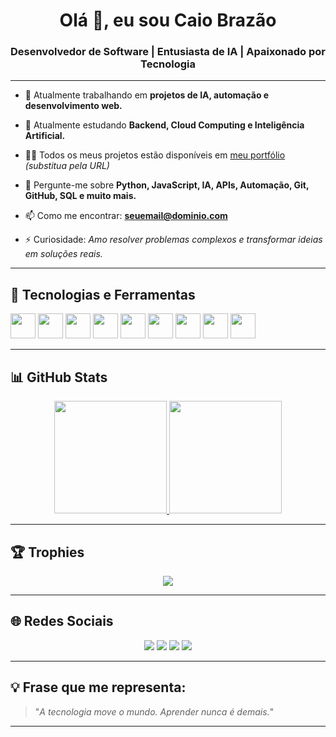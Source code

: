 <h1 align="center">Olá 👋, eu sou Caio Brazão</h1>
<h3 align="center">Desenvolvedor de Software | Entusiasta de IA | Apaixonado por Tecnologia</h3>

---

- 🔭 Atualmente trabalhando em **projetos de IA, automação e desenvolvimento web.**

- 🌱 Atualmente estudando **Backend, Cloud Computing e Inteligência Artificial.**

- 👨‍💻 Todos os meus projetos estão disponíveis em [meu portfólio](https://seusite.com) *(substitua pela URL)*

- 💬 Pergunte-me sobre **Python, JavaScript, IA, APIs, Automação, Git, GitHub, SQL e muito mais.**

- 📫 Como me encontrar: **seuemail@dominio.com**

- ⚡ Curiosidade: *Amo resolver problemas complexos e transformar ideias em soluções reais.*

---

## 🚀 Tecnologias e Ferramentas

<p align="left">
  <img src="https://cdn.jsdelivr.net/gh/devicons/devicon/icons/javascript/javascript-original.svg" width="40" height="40"/>
  <img src="https://cdn.jsdelivr.net/gh/devicons/devicon/icons/python/python-original.svg" width="40" height="40"/>
  <img src="https://cdn.jsdelivr.net/gh/devicons/devicon/icons/java/java-original.svg" width="40" height="40"/>
  <img src="https://cdn.jsdelivr.net/gh/devicons/devicon/icons/nodejs/nodejs-original.svg" width="40" height="40"/>
  <img src="https://cdn.jsdelivr.net/gh/devicons/devicon/icons/react/react-original.svg" width="40" height="40"/>
  <img src="https://cdn.jsdelivr.net/gh/devicons/devicon/icons/docker/docker-original.svg" width="40" height="40"/>
  <img src="https://cdn.jsdelivr.net/gh/devicons/devicon/icons/github/github-original.svg" width="40" height="40"/>
  <img src="https://cdn.jsdelivr.net/gh/devicons/devicon/icons/git/git-original.svg" width="40" height="40"/>
  <img src="https://cdn.jsdelivr.net/gh/devicons/devicon/icons/mysql/mysql-original.svg" width="40" height="40"/>
</p>

---

## 📊 GitHub Stats

<div align="center">
  <a href="https://github.com/seuusuario">
    <img height="180em" src="https://github-readme-stats.vercel.app/api?username=seuusuario&show_icons=true&theme=github_dark&include_all_commits=true&count_private=true"/>
    <img height="180em" src="https://github-readme-stats.vercel.app/api/top-langs/?username=seuusuario&layout=compact&langs_count=7&theme=github_dark"/>
  </a>
</div>

---

## 🏆 Trophies

<p align="center">
  <img src="https://github-profile-trophy.vercel.app/?username=seuusuario&theme=onedark&no-bg=true&no-frame=true"/>
</p>

---

## 🌐 Redes Sociais

<div align="center">
  <a href="https://linkedin.com/in/seulinkedin" target="_blank"><img src="https://img.shields.io/badge/-LinkedIn-%230077B5?style=for-the-badge&logo=linkedin&logoColor=white" target="_blank"></a>
  <a href="https://instagram.com/seuinstagram" target="_blank"><img src="https://img.shields.io/badge/-Instagram-%23E4405F?style=for-the-badge&logo=instagram&logoColor=white" target="_blank"></a>
  <a href="https://discord.gg/seulink" target="_blank"><img src="https://img.shields.io/badge/Discord-7289DA?style=for-the-badge&logo=discord&logoColor=white" target="_blank"></a>
  <a href="mailto:seuemail@dominio.com"><img src="https://img.shields.io/badge/-Email-%23333?style=for-the-badge&logo=gmail&logoColor=white" target="_blank"></a>
</div>

---

## 💡 Frase que me representa:
> "*A tecnologia move o mundo. Aprender nunca é demais.*"

---

